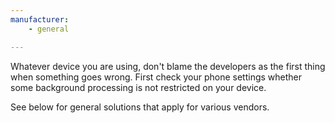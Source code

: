 ```yaml
---
manufacturer: 
    - general

---
```


  Whatever device you are using, don't blame the developers as the first thing when something goes wrong.
  First check your phone settings whether some background processing is not restricted on your device.


  See below for general solutions that apply for various vendors.
